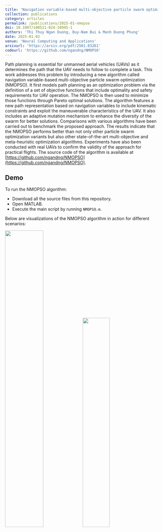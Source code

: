 ```yaml
---
title: 'Navigation variable-based multi-objective particle swarm optimization for UAV path planning with kinematic constraints'
collection: publications
category: articles
permalink: /publications/2025-01-nmopso
doi: 10.1007/s00521-024-10945-1
authors: 'Thi Thuy Ngan Duong, Duy-Nam Bui & Manh Duong Phung'
date: 2025-01-02
venue: 'Neural Computing and Applications'
arxivurl: 'https://arxiv.org/pdf/2501.03261'
codeurl: 'https://github.com/ngandng/NMOPSO'
---
```


Path planning is essential for unmanned aerial vehicles (UAVs) as it determines the path that the UAV needs to follow to complete a task. This work addresses this problem by introducing a new algorithm called navigation variable-based multi-objective particle swarm optimization (NMOPSO). It first models path planning as an optimization problem via the definition of a set of objective functions that include optimality and safety requirements for UAV operation. The NMOPSO is then used to minimize those functions through Pareto optimal solutions. The algorithm features a new path representation based on navigation variables to include kinematic constraints and exploit the maneuverable characteristics of the UAV. It also includes an adaptive mutation mechanism to enhance the diversity of the swarm for better solutions. Comparisons with various algorithms have been carried out to benchmark the proposed approach. The results indicate that the NMOPSO performs better than not only other particle swarm optimization variants but also other state-of-the-art multi-objective and meta-heuristic optimization algorithms. Experiments have also been conducted with real UAVs to confirm the validity of the approach for practical flights. The source code of the algorithm is available at [https://github.com/ngandng/NMOPSO](https://github.com/ngandng/NMOPSO).

## Demo
To run the NMOPSO algorithm:
- Download all the source files from this repository.
- Open MATLAB.
- Execute the main script by running `NMOPSO.m`.

Below are visualizations of the NMOPSO algorithm in action for different scenarios:

<img src="https://github.com/ngandng/NMOPSO/blob/main/Scen3xy.jpg?raw=true" alt="" width="50%"/>
<img src="https://github.com/ngandng/NMOPSO/blob/main/Scen6xy.jpg?raw=true" alt="" width="42%"/>